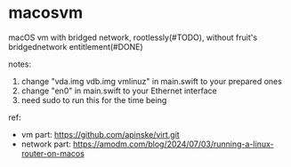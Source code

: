 # macosvm
macOS vm with bridged network, rootlessly(#TODO), without fruit's bridgednetwork entitlement(#DONE)

notes:
1. change "vda.img vdb.img vmlinuz" in main.swift to your prepared ones
2. change "en0" in main.swift to your Ethernet interface
3. need sudo to run this for the time being

ref:
- vm part: 	https://github.com/apinske/virt.git
- network part:	https://amodm.com/blog/2024/07/03/running-a-linux-router-on-macos



